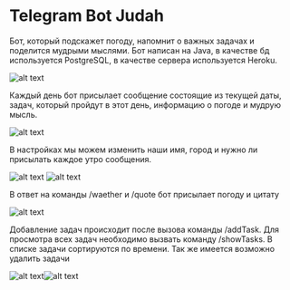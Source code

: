 # Telegram Bot Judah

Бот, который подскажет погоду, напомнит о важных задачах и поделится мудрыми мыслями.
Бот написан на Java, в качестве бд используется PostgreSQL, в качестве сервера используется Heroku.


![alt text](screenshots/start_and_help.png)​

Каждый день бот присылает сообщение состоящие из текущей даты, задач, который пройдут в этот день, информацию о погоде и мудрую мысль.

![alt text](screenshots/start_and_help.png)​

В настройках мы можем изменить наши имя,  город и нужно ли присылать каждое утро сообщения.

![alt text](screenshots/setting.png)​
![alt text](screenshots/changeName.png)​

В ответ на команды /waether и /quote бот присылает погоду и цитату

![alt text](screenshots/quote_and_weather.png)​

Добавление задач происходит после вызова команды /addTask. Для просмотра всех задач необходимо вызвать команду /showTasks. 
В списке задачи сортируются по времени. Так же имеется возможно удалить задачи

![alt text](screenshots/show_and_add_tasks_1.png)​
![alt text](screenshots/show_and_add_tasks_2.png)​
